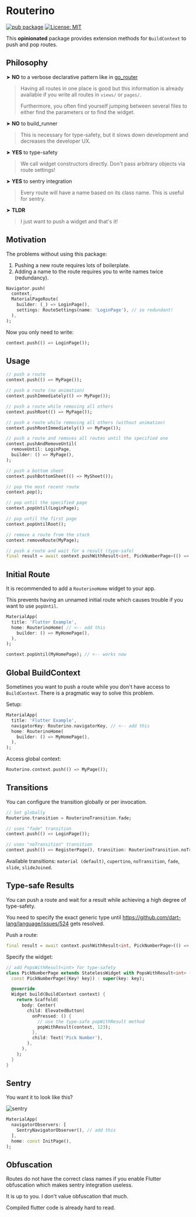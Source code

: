 # Routerino

[![pub package](https://img.shields.io/pub/v/routerino.svg)](https://pub.dev/packages/routerino)
[![License: MIT](https://img.shields.io/badge/License-MIT-yellow.svg)](https://opensource.org/licenses/MIT)

This **opinionated** package provides extension methods for `BuildContext` to push and pop routes.

## Philosophy

➤ **NO** to a verbose declarative pattern like in [go_router](https://pub.dev/packages/go_router)

> Having all routes in one place is good but this information is already available if you write all routes in `views/` or `pages/`.
> 
> Furthermore, you often find yourself jumping between several files to either find the parameters
> or to find the widget.

➤ **NO** to build_runner

> This is necessary for type-safety, but it slows down development and decreases the developer UX.

➤ **YES** to type-safety

> We call widget constructors directly. Don't pass arbitrary objects via route settings!

➤ **YES** to sentry integration

> Every route will have a name based on its class name. This is useful for sentry.

➤ **TLDR**

> I just want to push a widget and that's it!

## Motivation

The problems without using this package:

1) Pushing a new route requires lots of boilerplate.
2) Adding a name to the route requires you to write names twice (redundancy).

```dart
Navigator.push(
  context,
  MaterialPageRoute(
    builder: (_) => LoginPage(),
    settings: RouteSettings(name: 'LoginPage'), // so redundant!
  ),
);
```

Now you only need to write:

```dart
context.push(() => LoginPage());
```

## Usage

```dart
// push a route
context.push(() => MyPage());

// push a route (no animation)
context.pushImmediately(() => MyPage());

// push a route while removing all others
context.pushRoot(() => MyPage());

// push a route while removing all others (without animation)
context.pushRootImmediately(() => MyPage());

// push a route and removes all routes until the specified one
context.pushAndRemoveUntil(
  removeUntil: LoginPage,
  builder: () => MyPage(),
);

// push a bottom sheet
context.pushBottomSheet(() => MySheet());

// pop the most recent route
context.pop();

// pop until the specified page
context.popUntil(LoginPage);

// pop until the first page
context.popUntilRoot();

// remove a route from the stack
context.removeRoute(MyPage);

// push a route and wait for a result (type-safe)
final result = await context.pushWithResult<int, PickNumberPage>(() => PickNumberPage());
```

## Initial Route

It is recommended to add a `RouterinoHome` widget to your app.

This prevents having an unnamed initial route which causes trouble if you want to use `popUntil`.

```dart
MaterialApp(
  title: 'Flutter Example',
  home: RouterinoHome( // <-- add this
    builder: () => MyHomePage(),
  ),
);

context.popUntil(MyHomePage); // <-- works now
```

## Global BuildContext

Sometimes you want to push a route while you don't have access to `BuildContext`. There is a pragmatic way to solve this problem.

Setup:
```dart
MaterialApp(
  title: 'Flutter Example',
  navigatorKey: Routerino.navigatorKey, // <-- add this
  home: RouterinoHome(
    builder: () => MyHomePage(),
  ),
);
```

Access global context:
```dart
Routerino.context.push(() => MyPage());
```

## Transitions

You can configure the transition globally or per invocation.

```dart
// Set globally
Routerino.transition = RouterinoTransition.fade;

// uses "fade" transition
context.push(() => LoginPage());

// uses "noTransition" transition
context.push(() => RegisterPage(), transition: RouterinoTransition.noTransition);
```

Available transitions: `material (default)`, `cupertino`, `noTransition`, `fade`, `slide`, `slideJoined`.

## Type-safe Results

You can push a route and wait for a result while achieving a high degree of type-safety.

You need to specify the exact generic type until https://github.com/dart-lang/language/issues/524 gets resolved.

Push a route:

```dart
final result = await context.pushWithResult<int, PickNumberPage>(() => PickNumberPage());
```

Specify the widget:

```dart
// add PopsWithResult<int> for type-safety
class PickNumberPage extends StatelessWidget with PopsWithResult<int> {
  const PickNumberPage({Key? key}) : super(key: key);

  @override
  Widget build(BuildContext context) {
    return Scaffold(
      body: Center(
        child: ElevatedButton(
          onPressed: () {
            // use the type-safe popWithResult method
            popWithResult(context, 123);
          },
          child: Text('Pick Number'),
        ),
      ),
    );
  }
}
```

## Sentry

You want it to look like this?

![sentry](https://raw.githubusercontent.com/Tienisto/routerino/main/resources/sentry.png)

```dart
MaterialApp(
  navigatorObservers: [
    SentryNavigatorObserver(), // add this 
  ],
  home: const InitPage(),
);
```

## Obfuscation

Routes do not have the correct class names if you enable Flutter obfuscation which makes sentry integration useless.

It is up to you. I don't value obfuscation that much.

Compiled flutter code is already hard to read.

